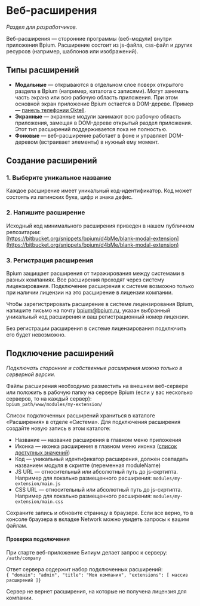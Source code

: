 # Веб-расширения

_Раздел для разработчиков._

Веб-расширения — сторонние программы (веб-модули) внутри приложения Bpium. Расширение состоит из js-файла, css-файл и других ресурсов (например, шаблонов или изображений).

## Типы расширений

* **Модальные** — открываются в отдельном слое поверх открытого раздела в Bpium (например, каталога с записями). Могут занимать часть экрана или всю рабочую область приложения. При этом основной экран приложение Bpium остается в DOM-дереве. Пример — [панель телефонии Oktell](https://docs.bpium.ru/integration/cases/telephony/oktell).
* **Экранные** — экранные модули занимают всю рабочую область приложения, замещая в DOM-дереве открытый раздел приложения. Этот тип расширений поддерживается пока не полностью.
* **Фоновые** — веб-расширение работает в фоне и управляет DOM-деревом (встраивает элементы) в нужный ему момент.

## Создание расширений

### 1. Выберите уникальное название

Каждое расширение имеет уникальный код-идентификатор. Код может состоять из латинских букв, цифр и знака дефис.

### 2. Напишите расширение

Исходный код минимального расширения приведен в нашем публичном репозитарии:\
[https://bitbucket.org/snippets/bpium/d4bMe/blank-modal-extension](https://bitbucket.org/snippets/bpium/d4bMe/blank-modal-extension)

### 3. Регистрация расширения

Bpium защищает расширения от тиражирования между системами в разных компаниях. Все расширения проходят через систему лицензирования. Подключение расширения к системе возможно только при наличии лицензии на это расширение в лицензии компании.

Чтобы зарегистрировать расширение в системе лицензирования Bpium, напишите письмо на почту bpium@bpium.ru, указан выбранный уникальный код расширения и ваш регистрационный номер лицензии.

Без регистрации расширения в системе лицензирования подключить его будет невозможно.

## Подключение расширений

_Подключать сторонние и собственные расширения можно только в серверной версии._

Файлы расширения необходимо разместить на внешнем веб-сервере или положить в рабочую папку на сервере Bpium (если у вас несколько серверов, то на каждый сервер):\
`bpium_path/www/modules/my-extension/`

Список подключенных расширений храниться в каталоге «Расширения» в отделе «Система». Для подключения расширения создайте новую запись в этом каталоге:

* Название — название расширения в главном меню приложения
* Иконка — иконка расширения в главном меню иконка ([список доступных значений](http://okcss.dev.oktell.ru/#/elements/icons))
* Код — уникальный идентификатор расширения, должен совпадать названием модуля в скрипте (переменная moduleName)
* JS URL — относительный или абсолютный путь до js-скртипта.\
  Например для локально размещенного расширения: `modules/my-extension/main.js`
* CSS URL — относительный или абсолютный путь до js-скртипта.\
  Например для локально размещенного расширения: `modules/my-extension/main.css`

Сохраните запись и обновите страницу в браузере. Если все верно, то в консоле браузера в вкладке Network можно увидеть запросы к вашим файлам.

#### Проверка подключения

При старте веб-приложение Бипиум делает запрос к серверу:\
`/auth/company`

Ответ сервера содержит набор подключенных расширений:\
`{ "domain": "admin", "title": "Моя компания", "extensions": [ массив расширений ]}`

Сервер не вернет расширения, на которые не получена лицензия для компании.
